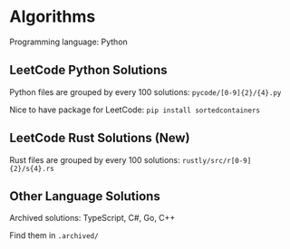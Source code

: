# Algorithms
Programming language: Python

## LeetCode Python Solutions
Python files are grouped by every 100 solutions: ```pycode/[0-9]{2}/{4}.py```

Nice to have package for LeetCode: ```pip install sortedcontainers```

## LeetCode Rust Solutions (New)
Rust files are grouped by every 100 solutions: ```rustly/src/r[0-9]{2}/s{4}.rs```

## Other Language Solutions

Archived solutions: TypeScript, C#, Go, C++

Find them in ```.archived/```

